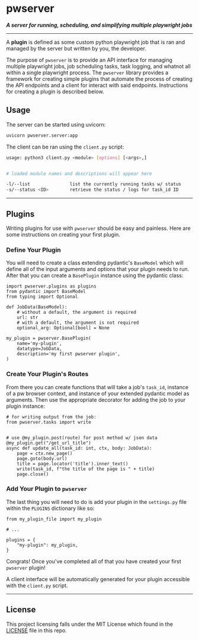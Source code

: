 # pwserver

***A server for running, scheduling, and simplifying multiple playwright jobs***

---

A **plugin** is defined as some custom python playwright job that is
ran and managed by the server but written by you, the developer.

The purpose of `pwserver` is to provide an API interface for managing multiple
playwright jobs, job scheduling tasks, task logging, and whatnot all within a
single playwright process. The `pwserver` library provides a framework for creating
simple plugins that automate the process of creating the API endpoints and a client
for interact with said endpoints. Instructions for creating a plugin is described
below.

## Usage

The server can be started using uvicorn:

```bash
uvicorn pwserver.server:app
```

The client can be ran using the `client.py` script:

```bash
usage: python3 client.py <module> [options] [<args>,]


# loaded module names and descriptions will appear here

-l/--list               list the currently running tasks w/ status
-s/--status <ID>        retrieve the status / logs for task_id ID
```

---

## Plugins

Writing plugins for use with `pwserver` should be easy and painless. Here are some
instructions on creating your first plugin.

### Define Your Plugin

You will need to create a class extending pydantic's `BaseModel` which will
define all of the input arguments and options that your plugin needs to run.
After that you can create a `BasePlugin` instance using the pydantic class:

```python3
import pwserver.plugins as plugins
from pydantic import BaseModel
from typing import Optional

def JobData(BaseModel):
    # without a default, the argument is required
    url: str
    # with a default, the argument is not required
    optional_arg: Optional[bool] = None

my_plugin = pwserver.BasePlugin(
    name='my-plugin',
    datatype=JobData,
    description='my first pwserver plugin',
)
```

### Create Your Plugin's Routes

From there you can create functions that will take a job's `task_id`, instance of a pw browser
context, and instance of your extended pydantic model as arguments. Then use the appropriate
decorator for adding the job to your plugin instance:

```python3
# for writing output from the job:
from pwserver.tasks import write


# use @my_plugin.post(route) for post method w/ json data
@my_plugin.get("/get_url_title")
async def update_all(task_id: int, ctx, body: JobData):
    page = ctx.new_page()
    page.goto(body.url)
    title = page.locator('title').inner_text()
    write(task_id, f"the title of the page is " + title) 
    page.close()
```

### Add Your Plugin to `pwserver`

The last thing you will need to do is add your plugin in the `settings.py` file within
the `PLUGINS` dictionary like so:

```python3
from my_plugin_file import my_plugin

# ...

plugins = {
    "my-plugin": my_plugin,
}
```

Congrats! Once you've completed all of that you have created your first `pwserver` plugin!

A client interface will be automatically generated for your plugin accessible with the 
`client.py` script.

---

## License

This project licensing falls under the MIT License which found in the [LICENSE](LICENSE)
file in this repo.
